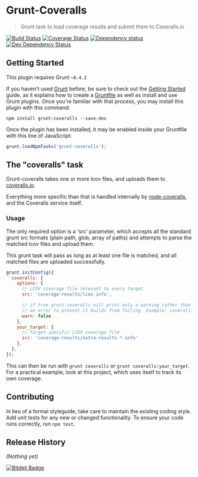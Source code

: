 Grunt-Coveralls
===============
> Grunt task to load coverage results and submit them to Coveralls.io

[![Build Status](https://travis-ci.org/pimterry/grunt-coveralls.png)](https://travis-ci.org/pimterry/grunt-coveralls) [![Coverage Status](https://coveralls.io/repos/pimterry/grunt-coveralls/badge.png?branch=master)](https://coveralls.io/r/pimterry/grunt-coveralls?branch=master) [![Dependency status](https://david-dm.org/pimterry/grunt-coveralls/status.png)](https://david-dm.org/pimterry/grunt-coveralls#info=dependencies&view=table) [![Dev Dependency Status](https://david-dm.org/pimterry/grunt-coveralls/dev-status.png)](https://david-dm.org/pimterry/grunt-coveralls#info=devDependencies&view=table)

## Getting Started
This plugin requires Grunt `~0.4.2`

If you haven't used [Grunt](http://gruntjs.com/) before, be sure to check out the [Getting Started](http://gruntjs.com/getting-started) guide, as it explains how to create a [Gruntfile](http://gruntjs.com/sample-gruntfile) as well as install and use Grunt plugins. Once you're familiar with that process, you may install this plugin with this command:

```shell
npm install grunt-coveralls --save-dev
```

Once the plugin has been installed, it may be enabled inside your Gruntfile with this line of JavaScript:

```js
grunt.loadNpmTasks('grunt-coveralls');
```

## The "coveralls" task

Grunt-coveralls takes one or more lcov files, and uploads them to [coveralls.io](https://coveralls.io).

Everything more specific than that is handled internally by [node-coveralls](https://github.com/cainus/node-coveralls), and the Coveralls service itself.


### Usage

The only required option is a 'src' parameter, which accepts all the standard grunt src formats (plain path, glob, array of paths) and attempts to parse the matched lcov files and upload them.

This grunt task will pass as long as at least one file is matched, and all matched files are uploaded successfully.

```js
grunt.initConfig({
  coveralls: {
    options: {
      // LCOV coverage file relevant to every target
      src: 'coverage-results/lcov.info',

      // if true grunt-coveralls will print only a warning rather than
      // an error to prevent CI builds from failing. Example: coveralls site is down
      warn: false
    },
    your_target: {
      // Target-specific LCOV coverage file
      src: 'coverage-results/extra-results-*.info'
    },
  },
});
```

This can then be run with `grunt coveralls` or `grunt coveralls:your_target`. For a practical example, look at this project, which uses itself to track its own coverage.

## Contributing
In lieu of a formal styleguide, take care to maintain the existing coding style. Add unit tests for any new or changed functionality. To ensure your code runs correctly, run `npm test`.

## Release History
_(Nothing yet)_


[![Bitdeli Badge](https://d2weczhvl823v0.cloudfront.net/pimterry/grunt-coveralls/trend.png)](https://bitdeli.com/free "Bitdeli Badge")

